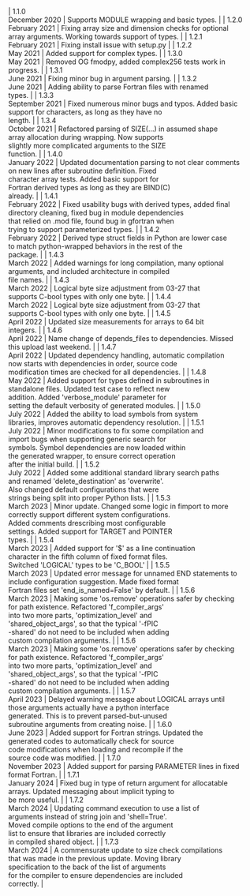 | 1.1.0<br>December 2020 | Supports MODULE wrapping and basic types. |
| 1.2.0<br>February 2021 | Fixing array size and dimension checks for optional <br> array arguments. Working towards support of types. |
| 1.2.1<br>February 2021 | Fixing install issue with setup.py |
| 1.2.2<br>May 2021 | Added support for complex types. |
| 1.3.0<br>May 2021 | Removed OG fmodpy, added complex256 tests work in <br> progress. |
| 1.3.1<br>June 2021 | Fixing minor bug in argument parsing. |
| 1.3.2<br>June 2021 | Adding ability to parse Fortran files with renamed <br> types. |
| 1.3.3<br>September 2021 | Fixed numerous minor bugs and typos. Added basic <br> support for characters, as long as they have no <br> length. |
| 1.3.4<br>October 2021 | Refactored parsing of SIZE(...) in assumed shape <br> array allocation during wrapping. Now supports <br> slightly more complicated arguments to the SIZE <br> function. |
| 1.4.0<br>January 2022 | Updated documentation parsing to not clear comments <br> on new lines after subroutine definition. Fixed <br> character array tests. Added basic support for <br> Fortran derived types as long as they are BIND(C) <br> already. |
| 1.4.1<br>February 2022 | Fixed usability bugs with derived types, added final <br> directory cleaning, fixed bug in module dependencies <br> that relied on .mod file, found bug in gfortran when <br> trying to support parameterized types. |
| 1.4.2<br>February 2022 | Derived type struct fields in Python are lower case <br> to match python-wrapped behaviors in the rest of the <br> package. |
| 1.4.3<br>March 2022 | Added warnings for long compilation, many optional <br> arguments, and included architecture in compiled <br> file names. |
| 1.4.3<br>March 2022 | Logical byte size adjustment from 03-27 that <br> supports C-bool types with only one byte. |
| 1.4.4<br>March 2022 | Logical byte size adjustment from 03-27 that <br> supports C-bool types with only one byte. |
| 1.4.5<br>April 2022 | Updated size measurements for arrays to 64 bit <br> integers. |
| 1.4.6<br>April 2022 | Name change of depends_files to dependencies. Missed <br> this upload last weekend. |
| 1.4.7<br>April 2022 | Updated dependency handling, automatic compilation <br> now starts with dependencies in order, source code <br> modification times are checked for all dependencies. |
| 1.4.8<br>May 2022 | Added support for types defined in subroutines in <br> standalone files. Updated test case to reflect new <br> addition. Added 'verbose_module' parameter for <br> setting the default verbosity of generated modules. |
| 1.5.0<br>July 2022 | Added the ability to load symbols from system <br> libraries, improves automatic dependency resolution. |
| 1.5.1<br>July 2022 | Minor modifications to fix some compilation and <br> import bugs when supporting generic search for <br> symbols. Symbol dependencies are now loaded within <br> the generated wrapper, to ensure correct operation <br> after the initial build. |
| 1.5.2<br>July 2022 | Added some additional standard library search paths <br> and renamed 'delete_destination' as 'overwrite'. <br> Also changed default configurations that were <br> strings being split into proper Python lists. |
| 1.5.3<br>March 2023 | Minor update. Changed some logic in fimport to more <br> correctly support different system configurations. <br> Added comments drescribing most configurable <br> settings. Added support for TARGET and POINTER <br> types. |
| 1.5.4<br>March 2023 | Added support for '$' as a line continuation <br> character in the fifth column of fixed format files. <br> Switched 'LOGICAL' types to be 'C_BOOL' |
| 1.5.5<br>March 2023 | Updated error message for unnamed END statements to <br> include configuration suggestion. Made fixed format <br> Fortran files set 'end_is_named=False' by default. |
| 1.5.6<br>March 2023 | Making some 'os.remove' operations safer by checking <br> for path existence. Refactored 'f_compiler_args' <br> into two more parts, 'optimization_level' and <br> 'shared_object_args', so that the typical '-fPIC <br> -shared' do not need to be included when adding <br> custom compilation arguments. |
| 1.5.6<br>March 2023 | Making some 'os.remove' operations safer by checking <br> for path existence. Refactored 'f_compiler_args' <br> into two more parts, 'optimization_level' and <br> 'shared_object_args', so that the typical '-fPIC <br> -shared' do not need to be included when adding <br> custom compilation arguments. |
| 1.5.7<br>April 2023 | Delayed warning message about LOGICAL arrays until <br> those arguments actually have a python interface <br> generated. This is to prevent parsed-but-unused <br> subroutine arguments from creating noise. |
| 1.6.0<br>June 2023 | Added support for Fortran strings. Updated the <br> generated codes to automatically check for source <br> code modifications when loading and recompile if the <br> source code was modified. |
| 1.7.0<br>November 2023 | Added support for parsing PARAMETER lines in fixed <br> format Fortran. |
| 1.7.1<br>January 2024 | Fixed bug in type of return argument for allocatable <br> arrays. Updated messaging about implicit typing to <br> be more useful. |
| 1.7.2<br>March 2024 | Updating command execution to use a list of <br> arguments instead of string join and 'shell=True'. <br> Moved compile options to the end of the argument <br> list to ensure that libraries are included correctly <br> in compiled shared object. |
| 1.7.3<br>March 2024 | A commensurate update to size check compilations <br> that was made in the previous update. Moving library <br> specification to the back of the list of arguments <br> for the compiler to ensure dependencies are included <br> correctly. |
